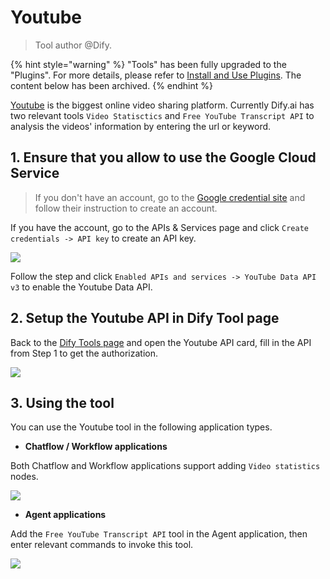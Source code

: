 # Youtube

> Tool author @Dify.

{% hint style="warning" %}
"Tools" has been fully upgraded to the "Plugins". For more details, please refer to [Install and Use Plugins](https://docs.dify.ai/plugins/quick-start/install-plugins). The content below has been archived.
{% endhint %}

[Youtube](https://www.youtube.com/) is the biggest online video sharing platform. Currently Dify.ai has two relevant tools `Video Statisctics` and `Free YouTube Transcript API` to analysis the videos' information by entering the url or keyword.  

## 1. Ensure that you allow to use the Google Cloud Service

> If you don't have an account, go to the [Google credential site](https://console.cloud.google.com/apis/credentials) and follow their instruction to create an account.

If you have the account, go to the APIs & Services page and click `Create credentials -> API key` to create an API key.

![](/img/en-google-api.jpg)

Follow the step and click `Enabled APIs and services -> YouTube Data API v3` to enable the Youtube Data API.

## 2. Setup the Youtube API in Dify Tool page

Back to the [Dify Tools page](https://cloud.dify.ai/tools) and open the Youtube API card, fill in the API from Step 1 to get the authorization.

![](/img/en-set-youtube-api.jpeg)

## 3. Using the tool

You can use the Youtube tool in the following application types.

* **Chatflow / Workflow applications**

Both Chatflow and Workflow applications support adding `Video statistics` nodes. 

![](../../../../img/en-youtube-workflow.jpg)

* **Agent applications**

Add the `Free YouTube Transcript API` tool in the Agent application, then enter relevant commands to invoke this tool.

![](../../../../img/en-youtube-agent.png)